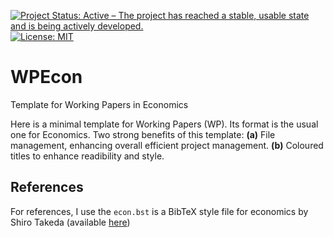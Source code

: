 [![Project Status: Active – The project has reached a stable, usable state and is being actively developed.](https://www.repostatus.org/badges/latest/active.svg)](https://www.repostatus.org/#active)
[![License: MIT](https://img.shields.io/badge/License-MIT-yellow.svg)](https://opensource.org/licenses/MIT)


# WPEcon
Template for Working Papers in Economics


Here is a minimal template for Working Papers (WP). Its format is the usual one for Economics. Two strong benefits of this template: 
**(a)** File management, enhancing overall efficient project management. 
**(b)** Coloured titles to enhance readibility and style.


## References
For references, I use the `econ.bst` is a BibTeX style file for economics by Shiro Takeda (available [here](https://github.com/ShiroTakeda/econ-bst))
